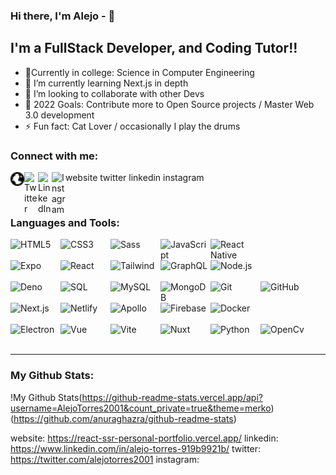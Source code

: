 
### Hi there, I'm Alejo - 👋 

## I'm a FullStack Developer, and Coding Tutor!!

- 🚀Currently in college: Science in Computer Engineering
- 🌱 I’m currently learning Next.js in depth
- 👯 I’m looking to collaborate with other Devs
- 🥅 2022 Goals: Contribute more to Open Source projects / Master Web 3.0 development 
- ⚡ Fun fact: Cat Lover / occasionally I play the drums

### Connect with me:

<img align="left" alt="https://react-ssr-personal-portfolio.vercel.app/" width="22px" src="https://raw.githubusercontent.com/iconic/open-iconic/master/svg/globe.svg" />website
<img align="left" alt="Twitter" width="22px" src="https://cdn.jsdelivr.net/npm/simple-icons@v3/icons/twitter.svg" />twitter
<img align="left" alt="LinkedIn" width="22px" src="https://cdn.jsdelivr.net/npm/simple-icons@v3/icons/linkedin.svg" />linkedin
<img align="left" alt="Instagram" width="22px" src="https://cdn.jsdelivr.net/npm/simple-icons@v3/icons/instagram.svg" />instagram

<br />

### Languages and Tools:


<img align="left" alt="HTML5" width="80px" src="https://img.shields.io/badge/HTML5-E34F26?style=for-the-badge&logo=html5&logoColor=white" />
<img align="left" alt="CSS3" width="80px" src="https://img.shields.io/badge/CSS3-1572B6?style=for-the-badge&logo=css3&logoColor=white" />
<img align="left" alt="Sass" width="80px" src="https://img.shields.io/badge/Sass-CC6699?style=for-the-badge&logo=sass&logoColor=white" />
<img align="left" alt="JavaScript" width="80px" src="https://img.shields.io/badge/JavaScript-323330?style=for-the-badge&logo=javascript&logoColor=F7DF1E" />
<img align="left" alt="React Native" width="80px" src="https://img.shields.io/badge/React_Native-20232A?style=for-the-badge&logo=react&logoColor=61DAFB" />

<br />
<br />

<img align="left" alt="Expo" width="80px" src="https://img.shields.io/badge/Expo-1B1F23?style=for-the-badge&logo=expo&logoColor=white" />
<img align="left" alt="React" width="80px" src="https://img.shields.io/badge/React-20232A?style=for-the-badge&logo=react&logoColor=61DAFB" />
<img align="left" alt="Tailwind" width="80px" src="https://img.shields.io/badge/Tailwind_CSS-38B2AC?style=for-the-badge&logo=tailwind-css&logoColor=white" />
<img align="left" alt="GraphQL" width="80px" src="https://img.shields.io/badge/GraphQl-E10098?style=for-the-badge&logo=graphql&logoColor=white" />
<img align="left" alt="Node.js" width="80px" src="https://img.shields.io/badge/Node.js-339933?style=for-the-badge&logo=nodedotjs&logoColor=white" />

<br />
<br />

<img align="left" alt="Deno" width="80px" src="https://img.shields.io/badge/Deno-464647?style=for-the-badge&logo=deno&logoColor=white" />
<img align="left" alt="SQL" width="80px" src="https://img.shields.io/badge/Microsoft_SQL_Server-CC2927?style=for-the-badge&logo=microsoft-sql-server&logoColor=white" />
<img align="left" alt="MySQL" width="80px" src="https://img.shields.io/badge/MySQL-005C84?style=for-the-badge&logo=mysql&logoColor=white" />
<img align="left" alt="MongoDB" width="80px" src="https://img.shields.io/badge/MongoDB-4EA94B?style=for-the-badge&logo=mongodb&logoColor=white" />
<img align="left" alt="Git" width="80px" src="https://img.shields.io/badge/GIT-E44C30?style=for-the-badge&logo=git&logoColor=white" />
<img align="left" alt="GitHub" width="80px" src="https://img.shields.io/badge/GitHub-100000?style=for-the-badge&logo=github&logoColor=white" />

<br />
<br />

<img align="left" alt="Next.js" width="80px" src="https://img.shields.io/badge/next.js-000000?style=for-the-badge&logo=nextdotjs&logoColor=white" />
<img align="left" alt="Netlify" width="80px" src="https://img.shields.io/badge/Netlify-00C7B7?style=for-the-badge&logo=netlify&logoColor=white" />
<img align="left" alt="Apollo" width="80px" src="https://img.shields.io/badge/Apollo%20GraphQL-311C87?&style=for-the-badge&logo=Apollo%20GraphQL&logoColor=white" />
<img align="left" alt="Firebase" width="80px" src="https://img.shields.io/badge/firebase-ffca28?style=for-the-badge&logo=firebase&logoColor=black" />
<img align="left" alt="Docker" width="80px" src="https://img.shields.io/badge/Docker-2CA5E0?style=for-the-badge&logo=docker&logoColor=white" />

<br />
<br />

<img align="left" alt="Electron" width="80px" src="https://img.shields.io/badge/Electron-2B2E3A?style=for-the-badge&logo=electron&logoColor=9FEAF9" />
<img align="left" alt="Vue" width="80px" src="https://img.shields.io/badge/Vue.js-35495E?style=for-the-badge&logo=vuedotjs&logoColor=4FC08D" />
<img align="left" alt="Vite" width="80px" src="https://img.shields.io/badge/Vite-B73BFE?style=for-the-badge&logo=vite&logoColor=FFD62E" />
<img align="left" alt="Nuxt" width="80px" src="https://img.shields.io/badge/nuxt.js-00C58E?style=for-the-badge&logo=nuxtdotjs&logoColor=white" />
<img align="left" alt="Python" width="80px" src="https://img.shields.io/badge/Python-FFD43B?style=for-the-badge&logo=python&logoColor=darkgreen" />
<img align="left" alt="OpenCv" width="80px" src="https://img.shields.io/badge/OpenCV-27338e?style=for-the-badge&logo=OpenCV&logoColor=white" />



<br />
<br />

---

### My Github Stats:

!My Github Stats(https://github-readme-stats.vercel.app/api?username=AlejoTorres2001&count_private=true&theme=merko)(https://github.com/anuraghazra/github-readme-stats)







website: https://react-ssr-personal-portfolio.vercel.app/
linkedin: https://www.linkedin.com/in/alejo-torres-919b9921b/
twitter: https://twitter.com/alejotorres2001
instagram: 
